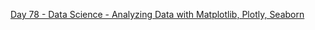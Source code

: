 [Day 78 - Data Science - Analyzing Data with Matplotlib, Plotly, Seaborn](https://github.com/Jubiko31/100Days_Python_Data_Science/tree/main/Day%C2%A078%20-%20Analyzing%20Nobel%20Prize%20with%20Plotly%2C%20Matplotlib%2C%20Seaborn)

